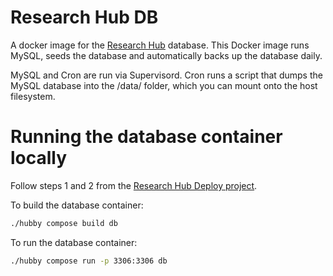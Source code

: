 # Research Hub DB
A docker image for the [Research Hub](https://research-hub.auckland.ac.nz/) database. This Docker image runs MySQL, seeds the database and automatically backs up the database daily.

MySQL and Cron are run via Supervisord. Cron runs a script that dumps the MySQL database into the /data/ folder, which you can mount onto the host filesystem.

# Running the database container locally
Follow steps 1 and 2 from the [Research Hub Deploy project](https://github.com/UoA-eResearch/research-hub-deploy#research-hub-deploy).

To build the database container:
```bash
./hubby compose build db
```

To run the database container:
```bash
./hubby compose run -p 3306:3306 db
```
